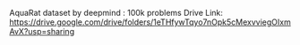 AquaRat dataset by deepmind : 100k problems
Drive Link:
https://drive.google.com/drive/folders/1eTHfywTqyo7nOpk5cMexvviegOIxmAvX?usp=sharing
